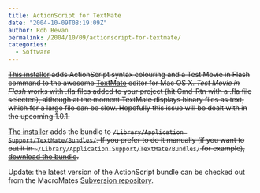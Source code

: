 ```yaml
---
title: ActionScript for TextMate
date: "2004-10-09T08:19:09Z"
author: Rob Bevan
permalink: /2004/10/09/actionscript-for-textmate/
categories:
  - Software
---
```

<strike>[This installer][1] adds ActionScript syntax colouring and a Test Movie in Flash command to the awesome [TextMate][2] editor for Mac OS X. *Test Movie in Flash* works with .fla files added to your project (hit Cmd-Rtn with a .fla file selected), although at the moment TextMate displays binary files as text, which for a large file can be slow. Hopefully this issue will be dealt with in the upcoming 1.0.1.

[The installer][1] adds the bundle to `/Library/Application Support/TextMate/Bundles/`. If you prefer to do it manually (if you want to put it in `~/Library/Application Support/TextMate/Bundles/` for example), [download the bundle][3].</strike>

<div class="update">
  Update: the latest version of the ActionScript bundle can be checked out from the MacroMates <a href="http://anon:anon@macromates.com/svn/Bundles/trunk/Bundles/">Subversion repository</a>.
</div>

 [1]: http://robbevan.com/blog/wp-content/uploads/actionscript_for_textmate.pkg.zip
 [2]: http://macromates.com/
 [3]: http://robbevan.com/blog/wp-content/uploads/ActionScript.tmbundle.zip

